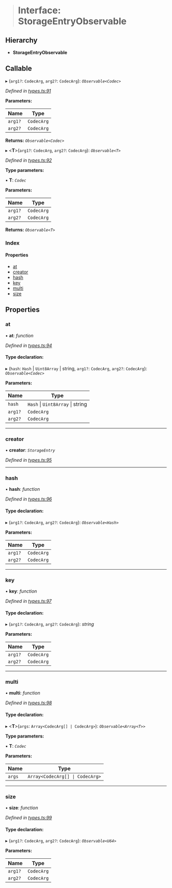 > # Interface: StorageEntryObservable

## Hierarchy

* **StorageEntryObservable**

## Callable

▸ (`arg1?`: `CodecArg`, `arg2?`: `CodecArg`): *`Observable<Codec>`*

*Defined in [types.ts:91](https://github.com/polkadot-js/api/blob/eec4ca7/packages/api/src/types.ts#L91)*

**Parameters:**

Name | Type |
------ | ------ |
`arg1?` | `CodecArg` |
`arg2?` | `CodecArg` |

**Returns:** *`Observable<Codec>`*

▸ <**T**>(`arg1?`: `CodecArg`, `arg2?`: `CodecArg`): *`Observable<T>`*

*Defined in [types.ts:92](https://github.com/polkadot-js/api/blob/eec4ca7/packages/api/src/types.ts#L92)*

**Type parameters:**

▪ **T**: *`Codec`*

**Parameters:**

Name | Type |
------ | ------ |
`arg1?` | `CodecArg` |
`arg2?` | `CodecArg` |

**Returns:** *`Observable<T>`*

### Index

#### Properties

* [at](_types_.storageentryobservable.md#at)
* [creator](_types_.storageentryobservable.md#creator)
* [hash](_types_.storageentryobservable.md#hash)
* [key](_types_.storageentryobservable.md#key)
* [multi](_types_.storageentryobservable.md#multi)
* [size](_types_.storageentryobservable.md#size)

## Properties

###  at

• **at**: *function*

*Defined in [types.ts:94](https://github.com/polkadot-js/api/blob/eec4ca7/packages/api/src/types.ts#L94)*

#### Type declaration:

▸ (`hash`: `Hash` | `Uint8Array` | string, `arg1?`: `CodecArg`, `arg2?`: `CodecArg`): *`Observable<Codec>`*

**Parameters:**

Name | Type |
------ | ------ |
`hash` | `Hash` \| `Uint8Array` \| string |
`arg1?` | `CodecArg` |
`arg2?` | `CodecArg` |

___

###  creator

• **creator**: *`StorageEntry`*

*Defined in [types.ts:95](https://github.com/polkadot-js/api/blob/eec4ca7/packages/api/src/types.ts#L95)*

___

###  hash

• **hash**: *function*

*Defined in [types.ts:96](https://github.com/polkadot-js/api/blob/eec4ca7/packages/api/src/types.ts#L96)*

#### Type declaration:

▸ (`arg1?`: `CodecArg`, `arg2?`: `CodecArg`): *`Observable<Hash>`*

**Parameters:**

Name | Type |
------ | ------ |
`arg1?` | `CodecArg` |
`arg2?` | `CodecArg` |

___

###  key

• **key**: *function*

*Defined in [types.ts:97](https://github.com/polkadot-js/api/blob/eec4ca7/packages/api/src/types.ts#L97)*

#### Type declaration:

▸ (`arg1?`: `CodecArg`, `arg2?`: `CodecArg`): *string*

**Parameters:**

Name | Type |
------ | ------ |
`arg1?` | `CodecArg` |
`arg2?` | `CodecArg` |

___

###  multi

• **multi**: *function*

*Defined in [types.ts:98](https://github.com/polkadot-js/api/blob/eec4ca7/packages/api/src/types.ts#L98)*

#### Type declaration:

▸ <**T**>(`args`: `Array<CodecArg[] | CodecArg>`): *`Observable<Array<T>>`*

**Type parameters:**

▪ **T**: *`Codec`*

**Parameters:**

Name | Type |
------ | ------ |
`args` | `Array<CodecArg[] \| CodecArg>` |

___

###  size

• **size**: *function*

*Defined in [types.ts:99](https://github.com/polkadot-js/api/blob/eec4ca7/packages/api/src/types.ts#L99)*

#### Type declaration:

▸ (`arg1?`: `CodecArg`, `arg2?`: `CodecArg`): *`Observable<U64>`*

**Parameters:**

Name | Type |
------ | ------ |
`arg1?` | `CodecArg` |
`arg2?` | `CodecArg` |